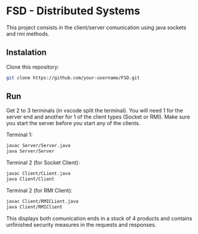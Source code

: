 # FSD - Distributed Systems

This project consists in the client/server comunication using java sockets and rmi methods.

## Instalation 

Clone this repository:

```bash
git clone https://github.com/your-username/FSD.git 
```

## Run

Get 2 to 3 terminals (in vscode split the terminal). You will need 1 for the server end and another for 1 of the client types (Socket or RMI).
Make sure you start the server before you start any of the clients.

Terminal 1:
```bash
javac Server/Server.java
java Server/Server
```

Terminal 2 (for Socket Client):
```bash
javac Client/CLient.java
java Client/Client
```

Terminal 2 (for RMI Client):
```bash
javac Client/RMICLient.java
java Client/RMIClient
```

This displays both comunication ends in a stock of 4 products and contains unfinished security measures in the requests and responses.